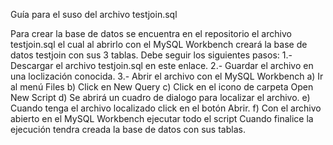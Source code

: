 Guía para el suso del archivo testjoin.sql

Para crear la base de datos se encuentra en el repositorio el archivo testjoin.sql el cual al abrirlo con el MySQL Workbench creará la base de datos testjoin con sus 3 tablas. Debe seguir los siguientes pasos:
1.- Descargar el archivo testjoin.sql en este enlace.
2.- Guardar el archivo en una loclización conocida.
3.- Abrir el archivo con el MySQL Workbench
	a) Ir al menú Files 
	b) Click en New Query
	c) Click en el icono de carpeta Open New Script 
	d) Se abrirá un cuadro de dialogo para localizar el archivo.
	e) Cuando tenga el archivo localizado click en el botón Abrir.
	f) Con el archivo abierto en el MySQL Workbench ejecutar todo el script 
Cuando finalice la ejecución tendra creada la base de datos con sus tablas.